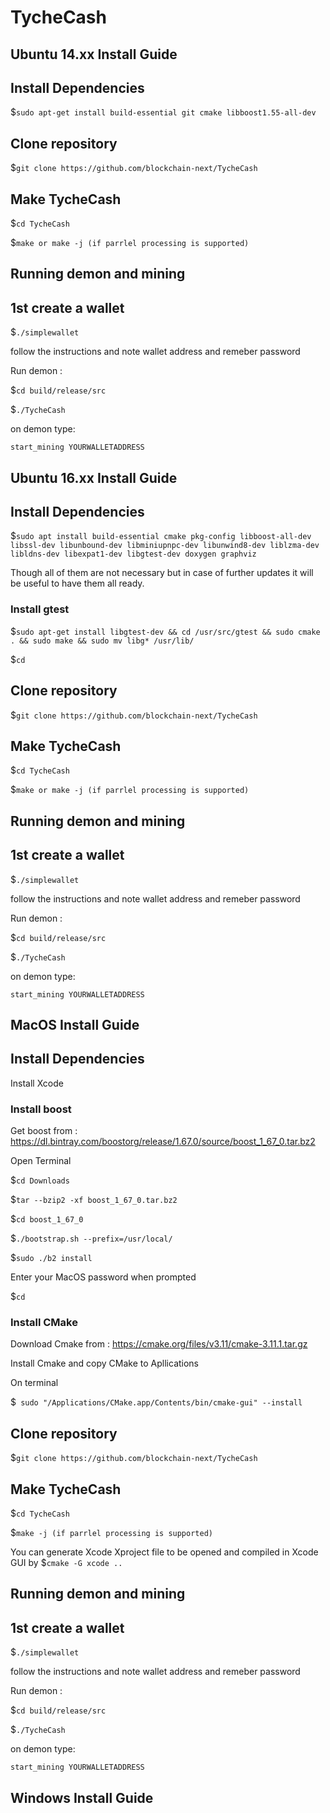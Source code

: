 # TycheCash
## Ubuntu 14.xx Install Guide

## Install Dependencies 
$`sudo apt-get install build-essential git cmake libboost1.55-all-dev` 

## Clone repository

$`git clone https://github.com/blockchain-next/TycheCash`

## Make TycheCash

$`cd TycheCash`

$`make or make -j (if parrlel processing is supported)`

## Running demon and mining

## 1st create a wallet
$`./simplewallet`

follow the instructions and note wallet address and remeber password

Run demon :

$`cd build/release/src`

$`./TycheCash`

on demon type:

`start_mining YOURWALLETADDRESS`

## Ubuntu 16.xx Install Guide

## Install Dependencies 
$`sudo apt install build-essential cmake pkg-config libboost-all-dev libssl-dev libunbound-dev libminiupnpc-dev libunwind8-dev liblzma-dev libldns-dev libexpat1-dev libgtest-dev doxygen graphviz` 

Though all of them are not necessary but in case of further updates it will be useful to have them all ready.
  ### Install gtest
  $`sudo apt-get install libgtest-dev && cd /usr/src/gtest && sudo cmake . && sudo make && sudo mv libg* /usr/lib/`
  
  $`cd`  
## Clone repository

$`git clone https://github.com/blockchain-next/TycheCash`

## Make TycheCash

$`cd TycheCash`

$`make or make -j (if parrlel processing is supported)`

## Running demon and mining

## 1st create a wallet
$`./simplewallet`

follow the instructions and note wallet address and remeber password

Run demon :

$`cd build/release/src`

$`./TycheCash`

on demon type:

`start_mining YOURWALLETADDRESS`

## MacOS Install Guide

## Install Dependencies 
Install Xcode 

  ### Install boost
  
  Get boost from : https://dl.bintray.com/boostorg/release/1.67.0/source/boost_1_67_0.tar.bz2
  
  Open Terminal
  
  $`cd Downloads`
  
  $`tar --bzip2 -xf boost_1_67_0.tar.bz2`
  
  $`cd boost_1_67_0`
  
  $`./bootstrap.sh --prefix=/usr/local/`
  
  $`sudo ./b2 install`
  
  Enter your MacOS password when prompted
  
  $`cd`
  
  ### Install CMake 
  Download Cmake from : https://cmake.org/files/v3.11/cmake-3.11.1.tar.gz
  
  Install Cmake and copy CMake to Apllications 
  
  On terminal
  
  $` sudo "/Applications/CMake.app/Contents/bin/cmake-gui" --install`
  
## Clone repository

$`git clone https://github.com/blockchain-next/TycheCash`

## Make TycheCash

$`cd TycheCash`

$`make -j (if parrlel processing is supported)`

You can generate Xcode Xproject file to be opened and compiled in Xcode GUI by 
$`cmake -G xcode ..`

## Running demon and mining

## 1st create a wallet
$`./simplewallet`

follow the instructions and note wallet address and remeber password

Run demon :

$`cd build/release/src`

$`./TycheCash`

on demon type:

`start_mining YOURWALLETADDRESS`

## Windows Install Guide
